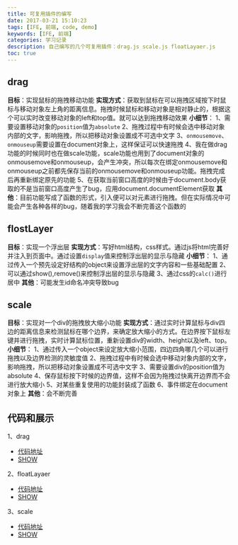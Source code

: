 ```yaml
---
title: 可复用插件的编写
date: 2017-03-21 15:10:23
tags: [IFE, 前端, code, demo]
keywords: [IFE, 前端]
categories: 学习记录
description: 自己编写的几个可复用插件：drag.js scale.js floatLayaer.js
toc: true
---
```

## drag
**目标**：实现鼠标的拖拽移动功能
**实现方式**：获取到鼠标在可以拖拽区域按下时鼠标与移动对象左上角的距离信息。拖拽时候鼠标和移动对象是相对静止的，根据这个可以实时改变移动对象的left和top值。就可以达到拖拽移动效果
**小细节**：
  1、需要设置移动对象的`position`值为`absolute`
  2、拖拽过程中有时候会选中移动对象内部的文字，影响拖拽，所以把移动对象设置成不可选中文字
  3、`onmousemove`、`onmouseup`需要设置在document对象上，这样保证可以快速拖拽
  4、我在做drag功能的时候同时也在做scale功能，scale功能也用到了document对象的onmousemove和onmouseup，会产生冲突，所以每次在绑定onmousemove和onmouseup之前都先保存当前的onmousemove和onmouseup功能。拖拽完成后再重新绑定原先的功能
  5、在获取当前窗口高度的时候由于document.body获取的不是当前窗口高度产生了bug，应用document.documentElement获取
**其他**：目前功能写成了函数的形式，引入便可以对元素进行拖拽。但在实际情况中可能会产生各种各样的bug，随着我的学习我会不断完善这个函数的

## flostLayer
**目标**：实现一个浮出层
**实现方式**：写好html结构，css样式。通过js将html完善好并注入到页面中。通过设置`display`值来控制浮出层的显示与隐藏
**小细节**：
1、通过传入一个预先设定好结构的object来设置浮出层的文字内容和一些基础配置
2、可以通过show(),remove()来控制浮出层的显示与隐藏
3、通过css的`calc()`进行居中
**其他**：可能发生id命名冲突导致bug

## scale
**目标**：实现对一个div的拖拽放大缩小功能
**实现方式**：通过实时计算鼠标与div四边的距离信息来检测鼠标在哪个边界，来确定放大缩小的方式。在边界按下鼠标左键并进行拖拽，实时计算鼠标位置，重新设置div的width、height以及left、top。
**小细节**：
1、通过传入一个object来设定放大缩小范围，四边四角哪几个可以进行拖拽以及边界检测的灵敏度值
2、拖拽过程中有时候会选中移动对象内部的文字，影响拖拽，所以把移动对象设置成不可选中文字
3、需要设置div的position值为absolute
4、保存鼠标按下时候的边界值，这样不会因为拖拽过快离开边界而不会进行放大缩小
5、对某些重复使用的功能封装成了函数
6、事件绑定在document对象上
**其他**：会不断完善

## 代码和展示
1、drag
  * [代码地址](https://github.com/codeArvin/code/blob/master/plugins/drag/drag.js)
  * [SHOW](https://codearvin.github.io/code/plugins/drag)

2、floatLayaer
  * [代码地址](https://github.com/codeArvin/code/blob/master/plugins/floatLayer/floatLayer.js)
  * [SHOW](https://codearvin.github.io/code/plugins/floatLayer)

3、scale
  * [代码地址](https://github.com/codeArvin/code/blob/master/plugins/scale/scale.js)
  * [SHOW](https://codearvin.github.io/code/plugins/scale)
